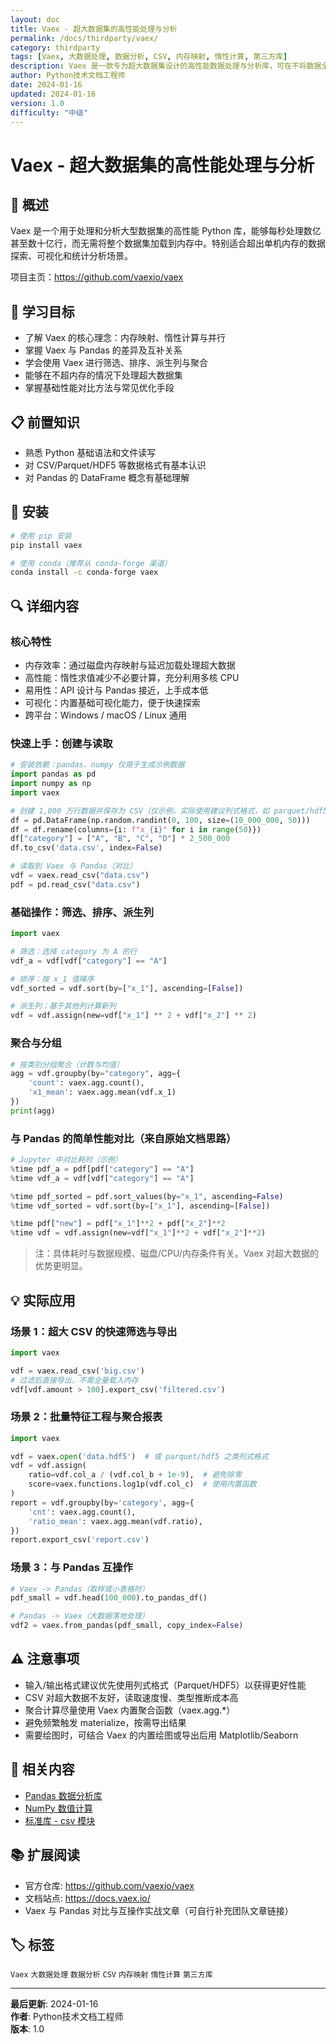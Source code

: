 ```yaml
---
layout: doc
title: Vaex - 超大数据集的高性能处理与分析
permalink: /docs/thirdparty/vaex/
category: thirdparty
tags: [Vaex, 大数据处理, 数据分析, CSV, 内存映射, 惰性计算, 第三方库]
description: Vaex 是一款专为超大数据集设计的高性能数据处理与分析库，可在不将数据全部载入内存的情况下实现筛选、排序、计算与可视化。
author: Python技术文档工程师
date: 2024-01-16
updated: 2024-01-16
version: 1.0
difficulty: "中级"
---
```


# Vaex - 超大数据集的高性能处理与分析

## 📝 概述

Vaex 是一个用于处理和分析大型数据集的高性能 Python 库，能够每秒处理数亿甚至数十亿行，而无需将整个数据集加载到内存中。特别适合超出单机内存的数据探索、可视化和统计分析场景。

项目主页：https://github.com/vaexio/vaex

## 🎯 学习目标

- 了解 Vaex 的核心理念：内存映射、惰性计算与并行
- 掌握 Vaex 与 Pandas 的差异及互补关系
- 学会使用 Vaex 进行筛选、排序、派生列与聚合
- 能够在不超内存的情况下处理超大数据集
- 掌握基础性能对比方法与常见优化手段

## 📋 前置知识

- 熟悉 Python 基础语法和文件读写
- 对 CSV/Parquet/HDF5 等数据格式有基本认识
- 对 Pandas 的 DataFrame 概念有基础理解

## 🔧 安装

```bash
# 使用 pip 安装
pip install vaex

# 使用 conda（推荐从 conda-forge 渠道）
conda install -c conda-forge vaex
```

## 🔍 详细内容

### 核心特性

- 内存效率：通过磁盘内存映射与延迟加载处理超大数据
- 高性能：惰性求值减少不必要计算，充分利用多核 CPU
- 易用性：API 设计与 Pandas 接近，上手成本低
- 可视化：内置基础可视化能力，便于快速探索
- 跨平台：Windows / macOS / Linux 通用

### 快速上手：创建与读取

```python
# 安装依赖：pandas、numpy 仅用于生成示例数据
import pandas as pd
import numpy as np
import vaex

# 创建 1,000 万行数据并保存为 CSV（仅示例，实际使用建议列式格式，如 parquet/hdf5）
df = pd.DataFrame(np.random.randint(0, 100, size=(10_000_000, 50)))
df = df.rename(columns={i: f"x_{i}" for i in range(50)})
df["category"] = ["A", "B", "C", "D"] * 2_500_000
df.to_csv('data.csv', index=False)

# 读取到 Vaex 与 Pandas（对比）
vdf = vaex.read_csv("data.csv")
pdf = pd.read_csv("data.csv")
```

### 基础操作：筛选、排序、派生列

```python
import vaex

# 筛选：选择 category 为 A 的行
vdf_a = vdf[vdf["category"] == "A"]

# 排序：按 x_1 值降序
vdf_sorted = vdf.sort(by=["x_1"], ascending=[False])

# 派生列：基于其他列计算新列
vdf = vdf.assign(new=vdf["x_1"] ** 2 + vdf["x_2"] ** 2)
```

### 聚合与分组

```python
# 按类别分组聚合（计数与均值）
agg = vdf.groupby(by="category", agg={
    'count': vaex.agg.count(),
    'x1_mean': vaex.agg.mean(vdf.x_1)
})
print(agg)
```

### 与 Pandas 的简单性能对比（来自原始文档思路）

```python
# Jupyter 中对比耗时（示例）
%time pdf_a = pdf[pdf["category"] == "A"]
%time vdf_a = vdf[vdf["category"] == "A"]

%time pdf_sorted = pdf.sort_values(by="x_1", ascending=False)
%time vdf_sorted = vdf.sort(by=["x_1"], ascending=[False])

%time pdf["new"] = pdf["x_1"]**2 + pdf["x_2"]**2
%time vdf = vdf.assign(new=vdf["x_1"]**2 + vdf["x_2"]**2)
```

> 注：具体耗时与数据规模、磁盘/CPU/内存条件有关。Vaex 对超大数据的优势更明显。

## 💡 实际应用

### 场景 1：超大 CSV 的快速筛选与导出

```python
import vaex

vdf = vaex.read_csv('big.csv')
# 过滤后直接导出，不需全量载入内存
vdf[vdf.amount > 100].export_csv('filtered.csv')
```

### 场景 2：批量特征工程与聚合报表

```python
import vaex

vdf = vaex.open('data.hdf5')  # 或 parquet/hdf5 之类列式格式
vdf = vdf.assign(
    ratio=vdf.col_a / (vdf.col_b + 1e-9),  # 避免除零
    score=vaex.functions.log1p(vdf.col_c)  # 使用内置函数
)
report = vdf.groupby(by='category', agg={
    'cnt': vaex.agg.count(),
    'ratio_mean': vaex.agg.mean(vdf.ratio),
})
report.export_csv('report.csv')
```

### 场景 3：与 Pandas 互操作

```python
# Vaex -> Pandas（取样或小表格时）
pdf_small = vdf.head(100_000).to_pandas_df()

# Pandas -> Vaex（大数据落地处理）
vdf2 = vaex.from_pandas(pdf_small, copy_index=False)
```

## ⚠️ 注意事项

- 输入/输出格式建议优先使用列式格式（Parquet/HDF5）以获得更好性能
- CSV 对超大数据不友好，读取速度慢、类型推断成本高
- 聚合计算尽量使用 Vaex 内置聚合函数（vaex.agg.*）
- 避免频繁触发 materialize，按需导出结果
- 需要绘图时，可结合 Vaex 的内置绘图或导出后用 Matplotlib/Seaborn

## 🔗 相关内容

- [Pandas 数据分析库](../pandas/)
- [NumPy 数值计算](../numpy/)
- [标准库 - csv 模块](../../stdlib/csv/)

## 📚 扩展阅读

- 官方仓库: https://github.com/vaexio/vaex
- 文档站点: https://docs.vaex.io/
- Vaex 与 Pandas 对比与互操作实战文章（可自行补充团队文章链接）

## 🏷️ 标签

`Vaex` `大数据处理` `数据分析` `CSV` `内存映射` `惰性计算` `第三方库`

---

**最后更新**: 2024-01-16  
**作者**: Python技术文档工程师  
**版本**: 1.0